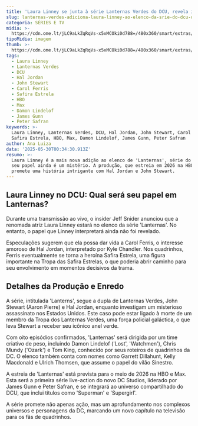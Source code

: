 ```yaml
---
title: 'Laura Linney se junta à série Lanternas Verdes do DCU, revela insider'
slug: lanternas-verdes-adiciona-laura-linney-ao-elenco-da-srie-do-dcu-diz-insider
categoria: SÉRIES E TV
midia: >-
  https://cdn.ome.lt/jLC9aLkZqRqVs-x5xMCOki0d788=/480x360/smart/extras/conteudos/sem_titulo26.png
tipoMidia: imagem
thumb: >-
  https://cdn.ome.lt/jLC9aLkZqRqVs-x5xMCOki0d788=/480x360/smart/extras/conteudos/sem_titulo26.png
tags:
  - Laura Linney
  - Lanternas Verdes
  - DCU
  - Hal Jordan
  - John Stewart
  - Carol Ferris
  - Safira Estrela
  - HBO
  - Max
  - Damon Lindelof
  - James Gunn
  - Peter Safran
keywords: >-
  Laura Linney, Lanternas Verdes, DCU, Hal Jordan, John Stewart, Carol Ferris,
  Safira Estrela, HBO, Max, Damon Lindelof, James Gunn, Peter Safran
author: Ana Luiza
data: '2025-05-30T00:34:30.913Z'
resumo: >-
  Laura Linney é a mais nova adição ao elenco de 'Lanternas', série do DCU, mas
  seu papel ainda é um mistério. A produção, que estreia em 2026 na HBO e Max,
  promete uma história intrigante com Hal Jordan e John Stewart.
---
```


## Laura Linney no DCU: Qual será seu papel em Lanternas?

<blockquote class="twitter-tweet"><a href="https://twitter.com/user/status/1928233959676101005"></a></blockquote>

Durante uma transmissão ao vivo, o insider Jeff Snider anunciou que a renomada atriz Laura Linney estará no elenco da série 'Lanternas'. No entanto, o papel que Linney interpretará ainda não foi revelado. 

Especulações sugerem que ela possa dar vida a Carol Ferris, o interesse amoroso de Hal Jordan, interpretado por Kyle Chandler. Nos quadrinhos, Ferris eventualmente se torna a heroína Safira Estrela, uma figura importante na Tropa das Safira Estrelas, o que poderia abrir caminho para seu envolvimento em momentos decisivos da trama.

## Detalhes da Produção e Enredo

A série, intitulada 'Lanterns', segue a dupla de Lanternas Verdes, John Stewart (Aaron Pierre) e Hal Jordan, enquanto investigam um misterioso assassinato nos Estados Unidos. Este caso pode estar ligado à morte de um membro da Tropa dos Lanternas Verdes, uma força policial galáctica, o que leva Stewart a receber seu icônico anel verde.

Com oito episódios confirmados, 'Lanternas' será dirigida por um time criativo de peso, incluindo Damon Lindelof ('Lost', 'Watchmen'), Chris Mundy ('Ozark') e Tom King, conhecido por seus roteiros de quadrinhos da DC. O elenco também conta com nomes como Garrett Dillahunt, Kelly Macdonald e Ulrich Thomsen, que assume o papel do vilão Sinestro.

A estreia de 'Lanternas' está prevista para o meio de 2026 na HBO e Max. Esta será a primeira série live-action do novo DC Studios, liderado por James Gunn e Peter Safran, e se integrará ao universo compartilhado do DCU, que inclui títulos como 'Superman' e 'Supergirl'.

A série promete não apenas ação, mas um aprofundamento nos complexos universos e personagens da DC, marcando um novo capítulo na televisão para os fãs de quadrinhos.
